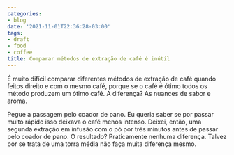 ```yaml
---
categories:
- blog
date: '2021-11-01T22:36:28-03:00'
tags:
- draft
- food
- coffee
title: Comparar métodos de extração de café é inútil
---
```


É muito difícil comparar diferentes métodos de extração de café quando feitos direito e com o mesmo café, porque se o café é ótimo todos os método produzem um ótimo café. A diferença? As nuances de sabor e aroma.

Pegue a passagem pelo coador de pano. Eu queria saber se por passar muito rápido isso deixava o café menos intenso. Deixei, então, uma segunda extração em infusão com o pó por três minutos antes de passar pelo coador de pano. O resultado? Praticamente nenhuma diferença. Talvez por se trata de uma torra média não faça muita diferença mesmo.
